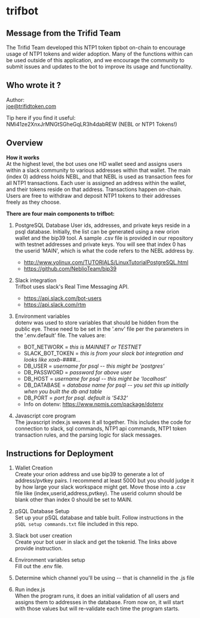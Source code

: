 trifbot
============================

Message from the Trifid Team
----------------------------    
The Trifid Team developed this NTP1 token tipbot on-chain to encourage usage of NTP1 tokens and wider adoption. Many of the functions within can be used outside of this application, and we encourage the community to submit issues and updates to the bot to improve its usage and functionality.


Who wrote it ?
---------------------------- 
Author:<br />
    joe@trifidtoken.com

Tip here if you find it useful:<br />
    NMi41ze2XnxJrMNGtSGheGqLR3h4dabREW (NEBL or NTP1 Tokens!)


Overview
---------------------------- 

**How it works**<br />
At the highest level, the bot uses one HD wallet seed and assigns users within a slack community to various addresses within that wallet. The main (index 0) address holds NEBL, and that NEBL is used as transaction fees for all NTP1 transactions. Each user is assigned an address within the wallet, and their tokens reside on that address. Transactions happen on-chain. Users are free to withdraw and deposit NTP1 tokens to their addresses freely as they choose.

**There are four main components to trifbot:**<br />
1.  PostgreSQL Database
    User ids, addresses, and private keys reside in a psql database. Initially, the list can be generated using a new orion wallet and the bip39 tool. A sample .csv file is provided in our repository with testnet addresses and private keys. You will see that index 0 has the userid 'MAIN', which is what the code refers to the NEBL address by.
    *   http://www.yolinux.com/TUTORIALS/LinuxTutorialPostgreSQL.html
    *   https://github.com/NeblioTeam/bip39

2.  Slack integration<br />
    Trifbot uses slack's Real Time Messaging API.
    *   https://api.slack.com/bot-users
    *   https://api.slack.com/rtm

3.  Environment variables<br />
    dotenv was used to store variables that should be hidden from the public eye. These need to be set in the '.env' file per the parameters in the '.env.default' file. The values are:
    *   BOT_NETWORK = *this is MAINNET or TESTNET*
    *   SLACK_BOT_TOKEN = *this is from your slack bot integration and looks like xoxb-####...*
    *   DB_USER = *username for psql -- this might be 'postgres'*
    *   DB_PASSWORD = *password for above user*
    *   DB_HOST = *username for psql -- this might be 'localhost'*
    *   DB_DATABASE = *database name for psql -- you set this up initially when you built the db and table*
    *   DB_PORT = *port for psql. default is '5432'*
    *   Info on dotenv: https://www.npmjs.com/package/dotenv


4.  Javascript core program<br />
    The javascript index.js weaves it all together. This includes the code for connection to slack, sql commands, NTP1 api commands, NTP1 token transaction rules, and the parsing logic for slack messages.

Instructions for Deployment
---------------------------- 

1.  Wallet Creation<br />
    Create your orion address and use bip39 to generate a lot of address/pvtkey pairs. I recommend at least 5000 but you should judge it by how large your slack workspace might get. Move those into a .csv file like (index,userid,address,pvtkey). The userid column should be blank other than index 0 should be set to MAIN.

2.  pSQL Database Setup<br />
    Set up your pSQL database and table built. Follow instructions in the `pSQL setup commands.txt` file included in this repo.

3.  Slack bot user creation<br />
    Create your bot user in slack and get the tokenid. The links above provide instruction.

4.  Environment variables setup<br />
    Fill out the .env file.

5.  Determine which channel you'll be using -- that is channelid in the .js file

6.  Run index.js<br />
    When the program runs, it does an initial validation of all users and assigns them to addresses in the database. From now on, it will start with those values but will re-validate each time the program starts.
